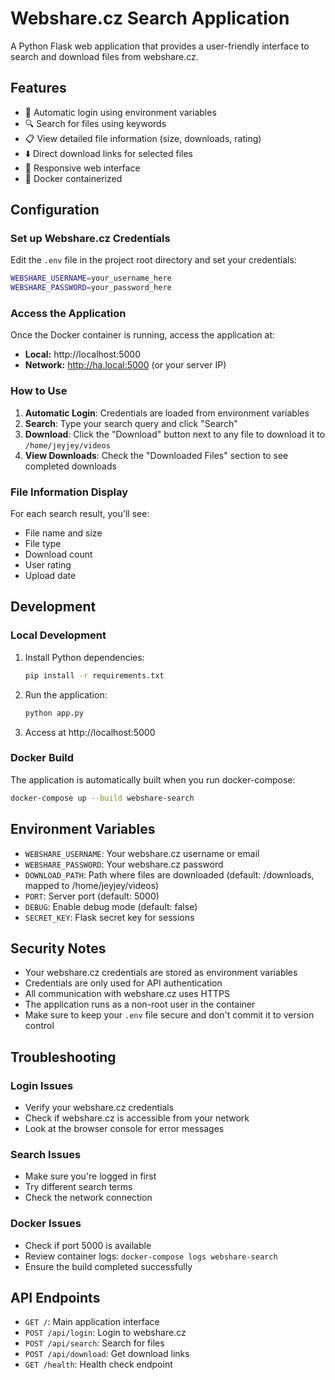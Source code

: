 # Webshare.cz Search Application

A Python Flask web application that provides a user-friendly interface to search and download files from webshare.cz.

## Features

- 🔐 Automatic login using environment variables
- 🔍 Search for files using keywords
- 📋 View detailed file information (size, downloads, rating)
- ⬇️ Direct download links for selected files
- 📱 Responsive web interface
- 🐳 Docker containerized

## Configuration

### Set up Webshare.cz Credentials

Edit the `.env` file in the project root directory and set your credentials:

```bash
WEBSHARE_USERNAME=your_username_here
WEBSHARE_PASSWORD=your_password_here
```

### Access the Application

Once the Docker container is running, access the application at:
- **Local:** http://localhost:5000
- **Network:** http://ha.local:5000 (or your server IP)

### How to Use

1. **Automatic Login**: Credentials are loaded from environment variables
2. **Search**: Type your search query and click "Search"
3. **Download**: Click the "Download" button next to any file to download it to `/home/jeyjey/videos`
4. **View Downloads**: Check the "Downloaded Files" section to see completed downloads

### File Information Display

For each search result, you'll see:
- File name and size
- File type
- Download count
- User rating
- Upload date

## Development

### Local Development

1. Install Python dependencies:
   ```bash
   pip install -r requirements.txt
   ```

2. Run the application:
   ```bash
   python app.py
   ```

3. Access at http://localhost:5000

### Docker Build

The application is automatically built when you run docker-compose:

```bash
docker-compose up --build webshare-search
```

## Environment Variables

- `WEBSHARE_USERNAME`: Your webshare.cz username or email
- `WEBSHARE_PASSWORD`: Your webshare.cz password
- `DOWNLOAD_PATH`: Path where files are downloaded (default: /downloads, mapped to /home/jeyjey/videos)
- `PORT`: Server port (default: 5000)
- `DEBUG`: Enable debug mode (default: false)
- `SECRET_KEY`: Flask secret key for sessions

## Security Notes

- Your webshare.cz credentials are stored as environment variables
- Credentials are only used for API authentication
- All communication with webshare.cz uses HTTPS
- The application runs as a non-root user in the container
- Make sure to keep your `.env` file secure and don't commit it to version control

## Troubleshooting

### Login Issues
- Verify your webshare.cz credentials
- Check if webshare.cz is accessible from your network
- Look at the browser console for error messages

### Search Issues
- Make sure you're logged in first
- Try different search terms
- Check the network connection

### Docker Issues
- Check if port 5000 is available
- Review container logs: `docker-compose logs webshare-search`
- Ensure the build completed successfully

## API Endpoints

- `GET /`: Main application interface
- `POST /api/login`: Login to webshare.cz
- `POST /api/search`: Search for files
- `POST /api/download`: Get download links
- `GET /health`: Health check endpoint